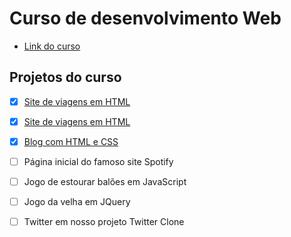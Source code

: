 # Curso de desenvolvimento Web

- [Link do curso](https://www.udemy.com/curso-completo-do-desenvolvedor-web/)

## Projetos do curso

- [x] <a href="http://www.google.com" target="_blank">Site de viagens em HTML</a>
- [x] [Site de viagens em HTML](https://learning-joc.github.io/desenvolvimento-web/projeto-jm-viagens/jm-viagens.html)
- [x] [Blog com HTML e CSS](https://learning-joc.github.io/desenvolvimento-web/projeto-tecblog/tecblog.html") 

- [ ] Página inicial do famoso site Spotify
- [ ] Jogo de estourar balões em JavaScript
- [ ] Jogo da velha em JQuery
- [ ] Twitter em nosso projeto Twitter Clone

